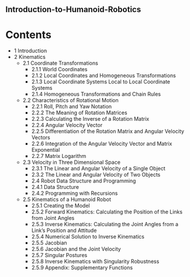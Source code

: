 ## Introduction-to-Humanoid-Robotics

# Contents

- 1 Introduction
- 2 Kinematics
  - 2.1 Coordinate Transformations
    - 2.1.1 World Coordinates
    - 2.1.2 Local Coordinates and Homogeneous Transformations
    - 2.1.3 Local Coordinate Systems Local to Local Coordinate Systems
    - 2.1.4 Homogeneous Transformations and Chain Rules
  - 2.2 Characteristics of Rotational Motion
    - 2.2.1 Roll, Pitch and Yaw Notation
    - 2.2.2 The Meaning of Rotation Matrices
    - 2.2.3 Calculating the Inverse of a Rotation Matrix
    - 2.2.4 Angular Velocity Vector
    - 2.2.5 Differentiation of the Rotation Matrix and Angular Velocity Vectors
    - 2.2.6 Integration of the Angular Velocity Vector and Matrix Exponential
    - 2.2.7 Matrix Logarithm
  - 2.3 Velocity in Three Dimensional Space
    - 2.3.1 The Linear and Angular Velocity of a Single Object
    - 2.3.2 The Linear and Angular Velocity of Two Objects
    - 2.4 Robot Data Structure and Programming
    - 2.4.1 Data Structure
    - 2.4.2 Programming with Recursions
  - 2.5 Kinematics of a Humanoid Robot
    - 2.5.1 Creating the Model
    - 2.5.2 Forward Kinematics: Calculating the Position of the Links from Joint Angles
    - 2.5.3 Inverse Kinematics: Calculating the Joint Angles from a Link’s Position and Attitude
    - 2.5.4 Numerical Solution to Inverse Kinematics
    - 2.5.5 Jacobian
    - 2.5.6 Jacobian and the Joint Velocity
    - 2.5.7 Singular Postures
    - 2.5.8 Inverse Kinematics with Singularity Robustness
    - 2.5.9 Appendix: Supplementary Functions
